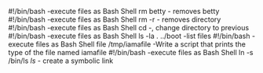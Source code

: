 #!/bin/bash -execute files as Bash Shell
rm betty - removes betty
#!/bin/bash -execute files as Bash Shell
rm -r - removes directory
#!/bin/bash -execute files as Bash Shell
cd -, change directory to previous
#!/bin/bash -execute files as Bash Shell
ls -la . ../boot -list files
#!/bin/bash -execute files as Bash Shell
file /tmp/iamafile -Write a script that prints the type of the file named iamafile
#!/bin/bash -execute files as Bash Shell
ln -s /bin/ls _ls_ - create a symbolic link
